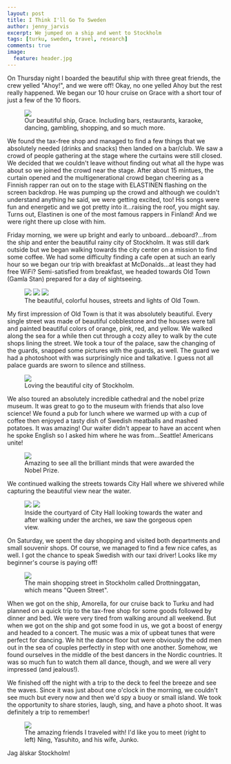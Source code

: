 ```yaml
---
layout: post
title: I Think I'll Go To Sweden
author: jenny_jarvis
excerpt: We jumped on a ship and went to Stockholm
tags: [turku, sweden, travel, research]
comments: true
image:
  feature: header.jpg
---
```


On Thursday night I boarded the beautiful ship with three great friends, the crew yelled "Ahoy!", and we were off! Okay, no one yelled Ahoy but the rest really happened. We began our 10 hour cruise on Grace with a short tour of just a few of the 10 floors.

<figure>
    <a href="../images/Grace.JPG"><img src="../images/Grace.JPG"></a>
    <figcaption> Our beautiful ship, Grace. Including bars, restaurants, karaoke, dancing, gambling, shopping, and so much more. </figcaption>
</figure>

We found the tax-free shop and managed to find a few things that we absolutely needed (drinks and snacks) then landed on a bar/club. We saw a crowd of people gathering at the stage where the curtains were still closed. We decided that we couldn't leave without finding out what all the hype was about so we joined the crowd near the stage. After about 15 mintues, the curtain opened and the multigenerational crowd began cheering as a Finnish rapper ran out on to the stage with ELASTINEN flashing on the screen backdrop. He was pumping up the crowd and although we couldn't understand anything he said, we were getting excited, too! His songs were fun and energetic and we got pretty into it...raising the roof, you might say. Turns out, Elastinen is one of the most famous rappers in Finland! And we were right there up close with him.

Friday morning, we were up bright and early to unboard...deboard?...from the ship and enter the beautiful rainy city of Stockholm. It was still dark outside but we began walking towards the city center on a mission to find some coffee. We had some difficulty finding a cafe open at such an early hour so we began our trip with breakfast at McDonalds...at least they had free WiFi? Semi-satisfied from breakfast, we headed towards Old Town (Gamla Stan) prepared for a day of sightseeing.

<figure>
    <a href="../images/Old-Town.JPG"><img src="../images/Old-Town.JPG"></a>
	<a href="../images/Streets.JPG"><img src="../images/Streets.JPG"></a> <a href="../images/StreetLights.JPG"><img src="../images/StreetLights.JPG"></a>  <figcaption> The beautiful, colorful houses, streets and lights of Old Town. </figcaption>
</figure>

My first impression of Old Town is that it was absolutely beautiful. Every single street was made of beautiful cobblestone and the houses were tall and painted beautiful colors of orange, pink, red, and yellow. We walked along the sea for a while then cut through a cozy alley to walk by the cute shops lining the street. We took a tour of the palace, saw the changing of the guards, snapped some pictures with the guards, as well. The guard we had a photoshoot with was surprisingly nice and talkative. I guess not all palace guards are sworn to silence and stillness.

<figure>
    <a href="../images/Old-Town-Me.JPG"><img src="../images/Old-Town-Me.JPG"></a>
    <figcaption> Loving the beautiful city of Stockholm. </figcaption>
</figure>

We also toured an absolutely incredible cathedral and the nobel prize museum. It was great to go to the museum with friends that also love science! We found a pub for lunch where we warmed up with a cup of coffee then enjoyed a tasty dish of Swedish meatballs and mashed potatoes. It was amazing! Our waiter didn't appear to have an accent when he spoke English so I asked him where he was from...Seattle! Americans unite!

<figure>
    <a href="../images/Nobel-Prize.JPG"><img src="../images/Nobel-Prize.JPG"></a>
    <figcaption> Amazing to see all the brilliant minds that were awarded the Nobel Prize. </figcaption>
</figure>

We continued walking the streets towards City Hall where we shivered while capturing the beautiful view near the water.

<figure>
    <a href="../images/City-Hall.JPG"><img src="../images/City-Hall.JPG"></a>
	<a href="../images/City-Hall-Coast.JPG"><img src="../images/City-Hall-Coast.JPG"></a>
    <figcaption> Inside the courtyard of City Hall looking towards the water and after walking under the arches, we saw the gorgeous open view. </figcaption>
</figure>

On Saturday, we spent the day shopping and visited both departments and small souvenir shops. Of course, we managed to find a few nice cafes, as well. I got the chance to speak Swedish with our taxi driver! Looks like my beginner's course is paying off! 

<figure>
    <a href="../images/Drottninggatan.JPG"><img src="../images/Drottninggatan.JPG"></a>
    <figcaption> The main shopping street in Stockholm called Drottninggatan, which means "Queen Street". </figcaption>
</figure>

When we got on the ship, Amorella, for our cruise back to Turku and had planned on a quick trip to the tax-free shop for some goods followed by dinner and bed. We were very tired from walking around all weekend. But when we got on the ship and got some food in us, we got a boost of energy and headed to a concert. The music was a mix of upbeat tunes that were perfect for dancing. We hit the dance floor but were obviously the odd men out in the sea of couples perfectly in step with one another. Somehow, we found ourselves in the middle of the best dancers in the Nordic countries. It was so much fun to watch them all dance, though, and we were all very impressed (and jealous!).

We finished off the night with a trip to the deck to feel the breeze and see the waves. Since it was just about one o'clock in the morning, we couldn't see much but every now and then we'd spy a buoy or small island. We took the opportunity to share stories, laugh, sing, and have a photo shoot. It was definitely a trip to remember!

<figure>
    <a href="../images/Deck.JPG"><img src="../images/Deck.JPG"></a>
    <figcaption> The amazing friends I traveled with! I'd like you to meet (right to left) Ning, Yasuhito, and his wife, Junko. </figcaption>
</figure>

Jag älskar Stockholm!
